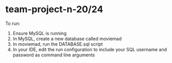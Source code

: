 # team-project-n-20/24

To run:
1. Ensure MySQL is running
2. In MySQL, create a new database called moviemad
3. In moviemad, run the DATABASE.sql script
4. In your IDE, edit the run configuration to include your SQL username and password as command line arguments
